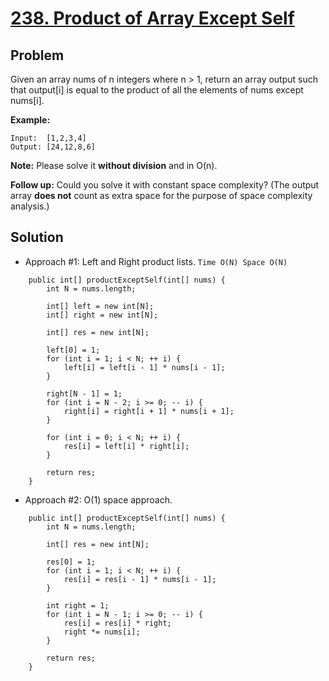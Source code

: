 # <a href='https://leetcode.com/problems/product-of-array-except-self/'>238. Product of Array Except Self</a>

## Problem
Given an array nums of n integers where n > 1,  return an array output such that output[i] is equal to the product 
of all the elements of nums except nums[i].

<strong>Example:</strong>
```
Input:  [1,2,3,4]
Output: [24,12,8,6]
```

<Strong>Note:</strong> 
Please solve it <strong>without division</strong> and in O(n).

<strong>Follow up:</strong>
Could you solve it with constant space complexity? (The output array <strong>does not</strong> count as extra space for the purpose of 
space complexity analysis.)

## Solution
- Approach #1: Left and Right product lists. ```Time O(N) Space O(N)```
```
    public int[] productExceptSelf(int[] nums) {
        int N = nums.length;
        
        int[] left = new int[N];
        int[] right = new int[N];
        
        int[] res = new int[N];
        
        left[0] = 1;
        for (int i = 1; i < N; ++ i) {
            left[i] = left[i - 1] * nums[i - 1];
        }
        
        right[N - 1] = 1;
        for (int i = N - 2; i >= 0; -- i) {
            right[i] = right[i + 1] * nums[i + 1];
        }
        
        for (int i = 0; i < N; ++ i) {
            res[i] = left[i] * right[i];
        }
        
        return res;
    }
```

- Approach #2: O(1) space approach.
```
    public int[] productExceptSelf(int[] nums) {
        int N = nums.length;
        
        int[] res = new int[N];
        
        res[0] = 1;
        for (int i = 1; i < N; ++ i) {
            res[i] = res[i - 1] * nums[i - 1];
        }
        
        int right = 1;
        for (int i = N - 1; i >= 0; -- i) {
            res[i] = res[i] * right;
            right *= nums[i];
        }
        
        return res;
    }
```
